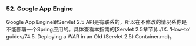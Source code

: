 ### 52. Google App Engine

Google App Engine跟Servlet 2.5 API是有联系的，所以在不修改的情况系你是不能部署一个Spring应用的。具体查看本指南的[Servlet 2.5章节](../IX. ‘How-to’ guides/74.5. Deploying a WAR in an Old (Servlet 2.5) Container.md)。
